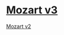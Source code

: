 # [Mozart v3](http://adamjgrant.github.io/Mozart/)
[Mozart v2](https://cdn.everything.io/mozart/v2/index.html)
